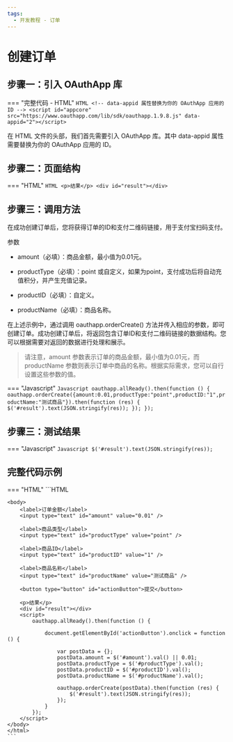 ```yaml
---
tags:
  - 开发教程 - 订单
---
```


# 创建订单


## 步骤一：引入 OAuthApp 库
=== "完整代码 - HTML"
    ```HTML
    <!-- data-appid 属性替换为你的 OAuthApp 应用的 ID -->
    <script id="appcore" src="https://www.oauthapp.com/lib/sdk/oauthapp.1.9.8.js" data-appid="2"></script>
    ```

在 HTML 文件的头部，我们首先需要引入 OAuthApp 库。其中 data-appid 属性需要替换为你的 OAuthApp 应用的 ID。


## 步骤二：页面结构
=== "HTML"
    ```HTML
    <p>结果</p>
    <div id="result"></div>
    ```


## 步骤三：调用方法

在成功创建订单后，您将获得订单的ID和支付二维码链接，用于支付宝扫码支付。

参数

- amount（必填）：商品金额，最小值为0.01元。

- productType（必填）：point 或自定义，如果为point，支付成功后将自动充值积分，并产生充值记录。

- productID（必填）：自定义。

- productName（必填）：商品名称。

在上述示例中，通过调用 oauthapp.orderCreate() 方法并传入相应的参数，即可创建订单。成功创建订单后，将返回包含订单ID和支付二维码链接的数据结构。您可以根据需要对返回的数据进行处理和展示。

> 请注意，amount 参数表示订单的商品金额，最小值为0.01元，而 productName 参数则表示订单中商品的名称。根据实际需求，您可以自行设置这些参数的值。

=== "Javascript"
    ```Javascript
    oauthapp.allReady().then(function () {
        oauthapp.orderCreate({amount:0.01,productType:"point",productID:"1",productName:"测试商品"}).then(function (res) {
            $('#result').text(JSON.stringify(res));
        });
    });
    ```



## 步骤三：测试结果

=== "Javascript"
    ```Javascript
    $('#result').text(JSON.stringify(res));
    ```




## 完整代码示例

=== "HTML"
    ```HTML
    <!DOCTYPE html>
    <html>
    <head>
        <meta charset="UTF-8">
        <meta name="viewport" content="width=device-width, initial-scale=1.0">
        <title>orderCreate</title>
        <!-- data-appid 属性替换为你的 OAuthApp 应用的 ID -->
        <script id="appcore" src="https://www.oauthapp.com/lib/sdk/oauthapp.1.9.8.js" data-appid="2"></script>
    </head>
    
    <body>
        <label>订单金额</label>
        <input type="text" id="amount" value="0.01" />
    
        <label>商品类型</label>
        <input type="text" id="productType" value="point" />
    
        <label>商品ID</label>
        <input type="text" id="productID" value="1" />
    
        <label>商品名称</label>
        <input type="text" id="productName" value="测试商品" />
    
        <button type="button" id="actionButton">提交</button>
    
        <p>结果</p>
        <div id="result"></div>
        <script>
            oauthapp.allReady().then(function () {
            
                document.getElementById('actionButton').onclick = function () {
                
                    var postData = {};
                    postData.amount = $('#amount').val() || 0.01;
                    postData.productType = $('#productType').val();
                    postData.productID = $('#productID').val();
                    postData.productName = $('#productName').val();
    
                    oauthapp.orderCreate(postData).then(function (res) {
                        $('#result').text(JSON.stringify(res));
                    });
                }
            });
        </script>
    </body>
    </html>
    ```

